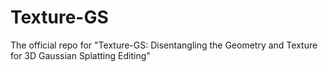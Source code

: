 # Texture-GS
The official repo for "Texture-GS: Disentangling the Geometry and Texture for 3D Gaussian Splatting Editing"

